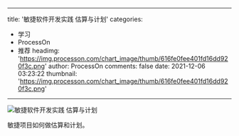 
---
title: '敏捷软件开发实践 估算与计划'
categories: 
 - 学习
 - ProcessOn
 - 推荐
headimg: 'https://img.processon.com/chart_image/thumb/616fe0fee401fd16dd920f3c.png'
author: ProcessOn
comments: false
date: 2021-12-06 03:23:22
thumbnail: 'https://img.processon.com/chart_image/thumb/616fe0fee401fd16dd920f3c.png'
---

<div>   
<img class="thumb" alt="敏捷软件开发实践 估算与计划" src="https://img.processon.com/chart_image/thumb/616fe0fee401fd16dd920f3c.png" referrerpolicy="no-referrer">
<p>敏捷项目如何做估算和计划。</p>  
</div>
            